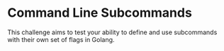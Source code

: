 # Command Line Subcommands

This challenge aims to test your ability to define and use subcommands with their own set of flags in Golang.
